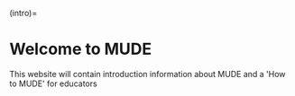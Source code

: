 (intro)=
# Welcome to MUDE

This website will contain introduction information about MUDE and a 'How to MUDE' for educators